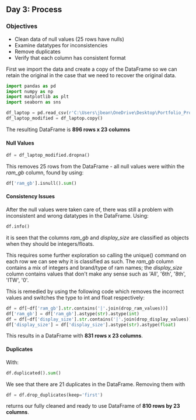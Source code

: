 ## Day 3: Process
### Objectives
* Clean data of null values (25 rows have nulls)
* Examine datatypes for inconsistencies 
* Remove duplicates
* Verify that each column has consistent format


First we import the data and create a copy of the DataFrame so we can retain the original in the case that we need to recover the original data.
```python
import pandas as pd
import numpy as np
import matplotlib as plt
import seaborn as sns

df_laptop = pd.read_csv(r'C:\Users\jbean\OneDrive\Desktop\Portfolio_Projects\Year_In_Code\Week_1_Laptop\Week_1_Data\Cleaned_Laptop_data.csv')
df_laptop_modified = df_laptop.copy() 
```
The resulting DataFrame is **896 rows x 23 columns**

#### Null Values
```python
df = df_laptop_modified.dropna()
```
This removes 25 rows from the DataFrame - all null values were within the *ram_gb* column, found by using:
```python
df['ram_gb'].isnull().sum()
```

#### Consistency Issues
After the null values were taken care of, there was still a problem with inconsistent and wrong datatypes in the DataFrame. Using:
```python
df.info()
```
it is seen that the columns *ram_gb* and *display_size* are classified as objects when they should be integers/floats.

This requires some further exploration so calling the unique() command on each row we can see why it is classified as such. The *ram_gb* column contains a mix of integers and brand/type of ram names; the *display_size* column contains values that don't make any sense such as 'All', '6th', '8th', 'ITW', '0'. 

This is remedied by using the following code which removes the incorrect values and switches the type to int and float respectively:
```python
df = df[~df['ram_gb'].str.contains('|'.join(drop_ram_values))]
df['ram_gb'] = df['ram_gb'].astype(str).astype(int)
df = df[~df['display_size'].str.contains('|'.join(drop_display_values))]
df['display_size'] = df['display_size'].astype(str).astype(float)
```

This results in a DataFrame with **831 rows x 23 columns**.

#### Duplicates
With:
```python
df.duplicated().sum()
```
We see that there are 21 duplicates in the DataFrame. Removing them with 
```python
df = df.drop_duplicates(keep='first')
``` 
returns our fully cleaned and ready to use DataFrame of **810 rows by 23 columns**.
